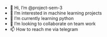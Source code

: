 - 👋 Hi, I’m @project-sem-3
- 👀 I’m interested in machine learning projects
- 🌱 I’m currently learning python
- 💞️ I’m looking to collaborate on team work
- 📫 How to reach me via telegram

<!---
project-sem-3/project-sem-3 is a ✨ special ✨ repository because its `README.md` (this file) appears on your GitHub profile.
You can click the Preview link to take a look at your changes.
--->
